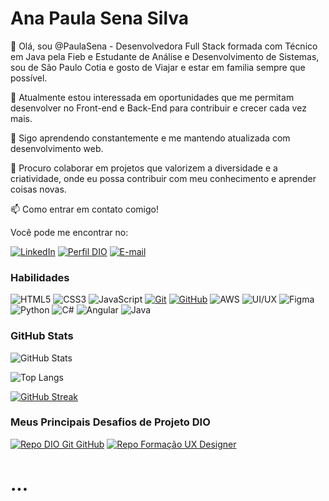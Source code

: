 # Ana Paula Sena Silva

👋 Olá, sou @PaulaSena - Desenvolvedora Full Stack formada com Técnico em Java pela Fieb e Estudante de Análise e Desenvolvimento de Sistemas, sou de São Paulo Cotia e gosto de Viajar e estar em familia sempre que possível.

👀 Atualmente estou interessada em oportunidades que me permitam desenvolver no Front-end e Back-End para contribuir e crecer cada vez mais.

🌱 Sigo aprendendo constantemente e me mantendo atualizada com desenvolvimento web.

💞️ Procuro colaborar em projetos que valorizem a diversidade e a criatividade, onde eu possa contribuir com meu conhecimento e aprender coisas novas.


📫 Como entrar em contato comigo!

Você pode me encontrar no:

[![LinkedIn](https://img.shields.io/badge/-LinkedIn-000?style=for-the-badge&logo=linkedin&logoColor=c456ce)](https://www.linkedin.com/in/paulassena/)
[![Perfil DIO](https://img.shields.io/badge/-Meu%20Perfil%20na%20DIO-c456ce?style=for-the-badge)](https://web.dio.me/users/senasilvaanapaula/?tab=achievements)
[![E-mail](https://img.shields.io/badge/-Email-000?style=for-the-badge&logo=microsoft-outlook&logoColor=c456ce)](mailto:annapaulassenna@gmail.com)



### Habilidades
![HTML5](https://img.shields.io/badge/HTML-000?style=for-the-badge&logo=html5&logoColor=c456ce)
![CSS3](https://img.shields.io/badge/CSS3-000?style=for-the-badge&logo=css3&logoColor=c456ce)
![JavaScript](https://img.shields.io/badge/JavaScript-000?style=for-the-badge&logo=javascript&logoColor=c456ce)
[![Git](https://img.shields.io/badge/Git-000?style=for-the-badge&logo=git&logoColor=c456ce)](https://git-scm.com/doc) 
[![GitHub](https://img.shields.io/badge/GitHub-000?style=for-the-badge&logo=github&logoColor=c456ce)](https://docs.github.com/)
![AWS](https://img.shields.io/badge/AWS-000?style=for-the-badge&logo=aws&logoColor=c456ce)
![UI/UX](https://img.shields.io/badge/UI/UX-000?style=for-the-badge&logo=ui/ux&logoColor=c456ce)
![Figma](https://img.shields.io/badge/Figma-000?style=for-the-badge&logo=figma&logoColor=c456ce)
![Python](https://img.shields.io/badge/Python-000?style=for-the-badge&logo=python&logoColor=c456ce)
![C#](https://img.shields.io/badge/Csharp-000?style=for-the-badge&logo=csharp&logoColor=c456ce)
![Angular](https://img.shields.io/badge/Angular-000?style=for-the-badge&logo=angular&logoColor=c456ce)
![Java](https://img.shields.io/badge/Java-000?style=for-the-badge&logo=java&logoColor=c456ce)


### GitHub Stats
![GitHub Stats](https://github-readme-stats.vercel.app/api?username=PaulaSena&theme=transparent&bg_color=000&border_color=c456ce&show_icons=true&icon_color=f40061&title_color=c456ce&text_color=FFF)

![Top Langs](https://github-readme-stats-git-masterrstaa-rickstaa.vercel.app/api/top-langs/?username=PaulaSena&layout=compact&bg_color=000&border_color=c456ce&title_color=c456ce&text_color=FFF)

[![GitHub Streak](https://streak-stats.demolab.com/?user=PaulaSena&theme=bear&background=000&border=f400dc&dates=FFF)](https://git.io/streak-stats)


### Meus Principais Desafios de Projeto DIO
[![Repo DIO Git GitHub](https://github-readme-stats.vercel.app/api/pin/?username=PaulaSena&repo=dio-lab-open-source&bg_color=000&border_color=c456ce&show_icons=true&icon_color=f40061&title_color=c456ce&text_color=FFF)](https://github.com/PaulaSena/dio-lab-open-source)
[![Repo Formação UX Designer](https://github-readme-stats.vercel.app/api/pin/?username=PaulaSena&repo=FormacaoUXDesigner&bg_color=000&border_color=ea75bf&show_icons=true&icon_color=f40061&title_color=c456ce&text_color=FFF)](https://github.com/PaulaSena/FormacaoUXDesigner)
# ...

